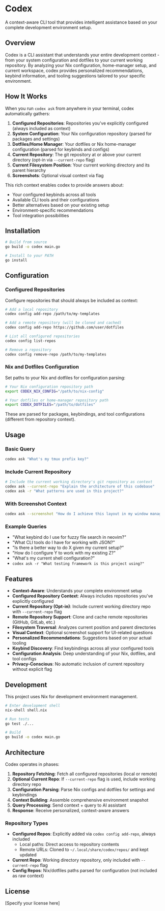 # Codex

A context-aware CLI tool that provides intelligent assistance based on your complete development environment setup.

## Overview

Codex is a CLI assistant that understands your entire development context - from your system configuration and dotfiles to your current working repository. By analyzing your Nix configuration, home-manager setup, and current workspace, codex provides personalized recommendations, keybind information, and tooling suggestions tailored to your specific environment.

## How It Works

When you run `codex ask` from anywhere in your terminal, codex automatically gathers:

1. **Configured Repositories**: Repositories you've explicitly configured (always included as context)
2. **System Configuration**: Your Nix configuration repository (parsed for packages and settings)
3. **Dotfiles/Home Manager**: Your dotfiles or Nix home-manager configuration (parsed for keybinds and configs)
4. **Current Repository**: The git repository at or above your current directory (opt-in via `--current-repo` flag)
5. **Current Filesystem Position**: Your current working directory and its parent hierarchy
6. **Screenshots**: Optional visual context via flag

This rich context enables codex to provide answers about:
- Your configured keybinds across all tools
- Available CLI tools and their configurations
- Better alternatives based on your existing setup
- Environment-specific recommendations
- Tool integration possibilities

## Installation

```bash
# Build from source
go build -o codex main.go

# Install to your PATH
go install
```

## Configuration

### Configured Repositories

Configure repositories that should always be included as context:

```bash
# Add a local repository
codex config add-repo /path/to/my-templates

# Add a remote repository (will be cloned and cached)
codex config add-repo https://github.com/user/dotfiles

# List all configured repositories
codex config list-repos

# Remove a repository
codex config remove-repo /path/to/my-templates
```

### Nix and Dotfiles Configuration

Set paths to your Nix and dotfiles for configuration parsing:

```bash
# Your Nix configuration repository path
export CODEX_NIX_CONFIG="/path/to/nix-config"

# Your dotfiles or home-manager repository path
export CODEX_DOTFILES="/path/to/dotfiles"
```

These are parsed for packages, keybindings, and tool configurations (different from repository context).

## Usage

### Basic Query

```bash
codex ask "What's my tmux prefix key?"
```

### Include Current Repository

```bash
# Include the current working directory's git repository as context
codex ask --current-repo "Explain the architecture of this codebase"
codex ask -r "What patterns are used in this project?"
```

### With Screenshot Context

```bash
codex ask --screenshot "How do I achieve this layout in my window manager?"
```

### Example Queries

- "What keybind do I use for fuzzy file search in neovim?"
- "What CLI tools do I have for working with JSON?"
- "Is there a better way to do X given my current setup?"
- "How do I configure Y to work with my existing Z?"
- "What's my current shell configuration?"
- `codex ask -r "What testing framework is this project using?"`

## Features

- **Context-Aware**: Understands your complete environment setup
- **Configured Repository Context**: Always includes repositories you've explicitly configured
- **Current Repository (Opt-in)**: Include current working directory repo with `--current-repo` flag
- **Remote Repository Support**: Clone and cache remote repositories (GitHub, GitLab, etc.)
- **Filesystem Traversal**: Analyzes current position and parent directories
- **Visual Context**: Optional screenshot support for UI-related questions
- **Personalized Recommendations**: Suggestions based on your actual tooling
- **Keybind Discovery**: Find keybindings across all your configured tools
- **Configuration Analysis**: Deep understanding of your Nix, dotfiles, and tool configs
- **Privacy-Conscious**: No automatic inclusion of current repository without explicit flag

## Development

This project uses Nix for development environment management.

```bash
# Enter development shell
nix-shell shell.nix

# Run tests
go test ./...

# Build
go build -o codex main.go
```

## Architecture

Codex operates in phases:

1. **Repository Fetching**: Fetch all configured repositories (local or remote)
2. **Optional Current Repo**: If `--current-repo` flag is used, include working directory repo
3. **Configuration Parsing**: Parse Nix configs and dotfiles for settings and keybindings
4. **Context Building**: Assemble comprehensive environment snapshot
5. **Query Processing**: Send context + query to AI assistant
6. **Response**: Receive personalized, context-aware answers

### Repository Types

- **Configured Repos**: Explicitly added via `codex config add-repo`, always included
  - Local paths: Direct access to repository contents
  - Remote URLs: Cloned to `~/.local/share/codex/repos/` and kept updated
- **Current Repo**: Working directory repository, only included with `--current-repo` flag
- **Config Repos**: Nix/dotfiles paths parsed for configuration (not included as raw context)

## License

[Specify your license here]
